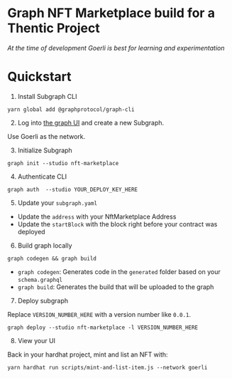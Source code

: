# Graph NFT Marketplace build for a Thentic Project

_At the time of development Goerli is best for learning and experimentation_

# Quickstart

1. Install Subgraph CLI

```
yarn global add @graphprotocol/graph-cli
```

2. Log into [the graph UI](https://thegraph.com/studio/subgraph) and create a new Subgraph.

Use Goerli as the network.

3. Initialize Subgraph

```
graph init --studio nft-marketplace
```

4. Authenticate CLI

```
graph auth  --studio YOUR_DEPLOY_KEY_HERE
```

5. Update your `subgraph.yaml`

- Update the `address` with your NftMarketplace Address
- Update the `startBlock` with the block right before your contract was deployed

6. Build graph locally

```
graph codegen && graph build
```

- `graph codegen`: Generates code in the `generated` folder based on your `schema.graphql`
- `graph build`: Generates the build that will be uploaded to the graph

7. Deploy subgraph

Replace `VERSION_NUMBER_HERE` with a version number like `0.0.1`.

```
graph deploy --studio nft-marketplace -l VERSION_NUMBER_HERE
```

8. View your UI

Back in your hardhat project, mint and list an NFT with:

```
yarn hardhat run scripts/mint-and-list-item.js --network goerli
```
